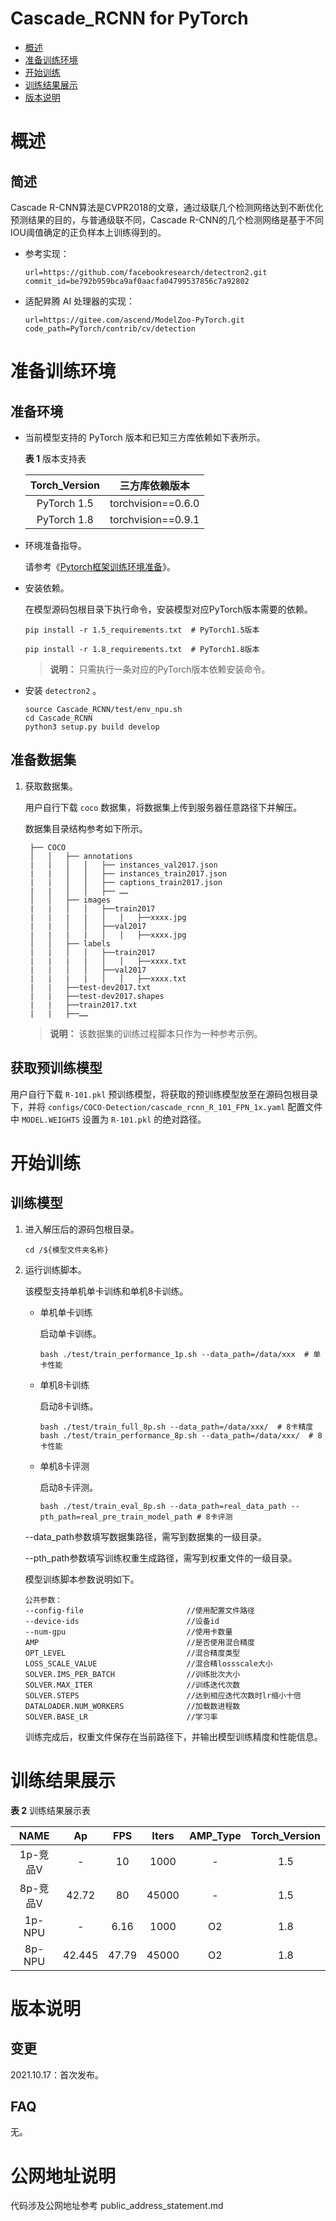 # Cascade_RCNN for PyTorch

-   [概述](概述.md)
-   [准备训练环境](准备训练环境.md)
-   [开始训练](开始训练.md)
-   [训练结果展示](训练结果展示.md)
-   [版本说明](版本说明.md)


# 概述

## 简述
Cascade R-CNN算法是CVPR2018的文章，通过级联几个检测网络达到不断优化预测结果的目的，与普通级联不同，Cascade R-CNN的几个检测网络是基于不同IOU阈值确定的正负样本上训练得到的。
- 参考实现：

  ```
  url=https://github.com/facebookresearch/detectron2.git
  commit_id=be792b959bca9af0aacfa04799537856c7a92802
  ```

- 适配昇腾 AI 处理器的实现：

  ```
  url=https://gitee.com/ascend/ModelZoo-PyTorch.git
  code_path=PyTorch/contrib/cv/detection
  ```


# 准备训练环境

## 准备环境

- 当前模型支持的 PyTorch 版本和已知三方库依赖如下表所示。

  **表 1**  版本支持表

  | Torch_Version      | 三方库依赖版本                                 |
  | :--------: | :----------------------------------------------------------: |
  | PyTorch 1.5 | torchvision==0.6.0 |
  | PyTorch 1.8 | torchvision==0.9.1 |

- 环境准备指导。

  请参考《[Pytorch框架训练环境准备](https://www.hiascend.com/document/detail/zh/ModelZoo/pytorchframework/ptes)》。


- 安装依赖。

  在模型源码包根目录下执行命令，安装模型对应PyTorch版本需要的依赖。
  ```
  pip install -r 1.5_requirements.txt  # PyTorch1.5版本
  
  pip install -r 1.8_requirements.txt  # PyTorch1.8版本
  ```
  > **说明：** 
  >只需执行一条对应的PyTorch版本依赖安装命令。

- 安装 `detectron2` 。
  ```
  source Cascade_RCNN/test/env_npu.sh
  cd Cascade_RCNN
  python3 setup.py build develop
  ```

## 准备数据集

1. 获取数据集。

   用户自行下载 `coco` 数据集，将数据集上传到服务器任意路径下并解压。
   
   数据集目录结构参考如下所示。
   ```
    ├── COCO
    │   │   ├── annotations
    |   |   │   │   ├── instances_val2017.json
    |   |   │   │   ├── instances_train2017.json
    |   |   │   │   ├── captions_train2017.json
    |   |   │   │   ├── ……
    │   │   ├── images
    |   |   │   │   ├──train2017
    |   |   |   |   │   │   ├──xxxx.jpg
    |   |   │   │   ├──val2017
    |   |   |   |   │   │   ├──xxxx.jpg
    │   │   ├── labels
    |   |   │   │   ├──train2017
    |   |   |   |   │   │   ├──xxxx.txt
    |   |   │   │   ├──val2017
    |   |   |   |   │   │   ├──xxxx.txt
    |   |   ├──test-dev2017.txt
    |   |   ├──test-dev2017.shapes
    |   |   ├──train2017.txt
    |   |   ├──……
   ```
   > **说明：** 
   >该数据集的训练过程脚本只作为一种参考示例。

## 获取预训练模型

用户自行下载 `R-101.pkl` 预训练模型，将获取的预训练模型放至在源码包根目录下，并将 `configs/COCO-Detection/cascade_rcnn_R_101_FPN_1x.yaml` 配置文件中 `MODEL.WEIGHTS` 设置为 `R-101.pkl` 的绝对路径。


# 开始训练

## 训练模型

1. 进入解压后的源码包根目录。

   ```
   cd /${模型文件夹名称}
   ```

2. 运行训练脚本。
 
   该模型支持单机单卡训练和单机8卡训练。

   - 单机单卡训练

     启动单卡训练。
     ```
     bash ./test/train_performance_1p.sh --data_path=/data/xxx  # 单卡性能
     ```
   - 单机8卡训练

     启动8卡训练。

     ```
     bash ./test/train_full_8p.sh --data_path=/data/xxx/  # 8卡精度
     bash ./test/train_performance_8p.sh --data_path=/data/xxx/  # 8卡性能
     ```
   - 单机8卡评测

     启动8卡评测。

     ```
     bash ./test/train_eval_8p.sh --data_path=real_data_path --pth_path=real_pre_train_model_path # 8卡评测
     ```

   --data_path参数填写数据集路径，需写到数据集的一级目录。
   
   --pth_path参数填写训练权重生成路径，需写到权重文件的一级目录。

   模型训练脚本参数说明如下。

   ```
   公共参数：
   --config-file                       //使用配置文件路径
   --device-ids                        //设备id
   --num-gpu                           //使用卡数量
   AMP                                 //是否使用混合精度
   OPT_LEVEL                           //混合精度类型
   LOSS_SCALE_VALUE                    //混合精lossscale大小
   SOLVER.IMS_PER_BATCH                //训练批次大小
   SOLVER.MAX_ITER                     //训练迭代次数
   SOLVER.STEPS                        //达到相应迭代次数时lr缩小十倍
   DATALOADER.NUM_WORKERS              //加载数进程数
   SOLVER.BASE_LR                      //学习率
   ```

   训练完成后，权重文件保存在当前路径下，并输出模型训练精度和性能信息。


# 训练结果展示

**表 2**  训练结果展示表

|   NAME   | Ap | FPS  | Iters | AMP_Type | Torch_Version |
| :------: | :---: | :--: | :----: | :------: | :--------: |
| 1p-竞品V | - | 10 | 1000 | - | 1.5 |
| 8p-竞品V | 42.72 | 80 | 45000 | - | 1.5 |
| 1p-NPU | - | 6.16 | 1000 | O2 | 1.8 |
| 8p-NPU | 42.445 | 47.79 | 45000 | O2 | 1.8 |

# 版本说明

## 变更

2021.10.17：首次发布。

## FAQ

无。


# 公网地址说明

代码涉及公网地址参考 public_address_statement.md





